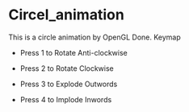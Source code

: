 # Circel_animation
This is a circle animation  by OpenGL Done. 
Keymap
- Press 1 to Rotate Anti-clockwise

- Press 2 to Rotate Clockwise

- Press 3 to Explode Outwords

- Press 4 to Implode Inwords
